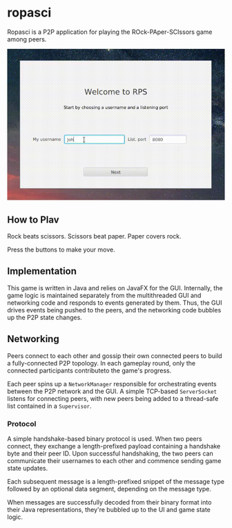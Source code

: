 # ropasci
Ropasci is a P2P application for playing the ROck-PAper-SCIssors game among peers.

![Animated GIF of gameplay](https://github.com/jarlopez/ropasci/blob/master/assets/ropasci-preview_320x180.gif)

## How to Plav
Rock beats scissors.
Scissors beat paper.
Paper covers rock.

Press the buttons to make your move.

## Implementation
This game is written in Java and relies on JavaFX for the GUI. Internally, the game logic is maintained separately from the multithreaded GUI and networking code and responds to events generated by them. Thus, the GUI drives events being pushed to the peers, and the networking code bubbles up the P2P state changes. 

## Networking
Peers connect to each other and gossip their own connected peers to build a fully-connected P2P topology. In each gameplay round, only the connected participants contributeto the game's progress.

Each peer spins up a `NetworkManager` responsible for orchestrating events between the P2P network and the GUI. A simple TCP-based `ServerSocket` listens for connecting peers, with new peers being added to a thread-safe list contained in a `Supervisor`.

### Protocol
A simple handshake-based binary protocol is used. When two peers connect, they exchange a length-prefixed payload containing a handshake byte and their peer ID. Upon successful handshaking, the two peers can communicate their usernames to each other and commence sending game state updates. 

Each subsequent message is a length-prefixed snippet of the message type followed by an optional data segment, depending on the message type. 

When messages are successfully decoded from their binary format into their Java representations, they're bubbled up to the UI and game state logic.

